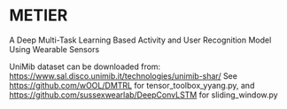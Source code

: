 # METIER
A Deep Multi-Task Learning Based Activity and User Recognition Model Using Wearable Sensors

UniMib dataset can be downloaded from: https://www.sal.disco.unimib.it/technologies/unimib-shar/
See https://github.com/wOOL/DMTRL for tensor_toolbox_yyang.py, and https://github.com/sussexwearlab/DeepConvLSTM for sliding_window.py
